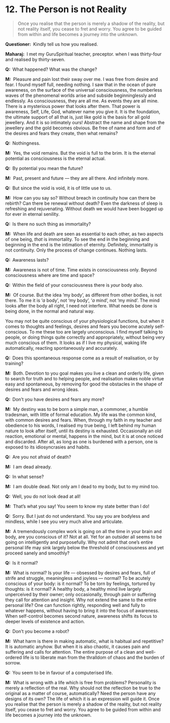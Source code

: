 # 12. The Person is not Reality

>Once you realise that the person is merely a shadow of the reality, but not reality itself, you cease to fret and worry. You agree to be guided from within and life becomes a journey into the unknown.

**Questioner:**&ensp;Kindly tell us how you realised.

**Maharaj:**&ensp;I met my <span class=tooltip>Guru<span class=tooltiptext>Spiritual teacher, preceptor.</span></span> when I was thirty-four and realised by thirty-seven.

**Q:**&ensp;What happened? What was the change?

**M:**&ensp;Pleasure and pain lost their sway over me. I was free from desire and fear. I found myself full, needing nothing. I saw that in the ocean of pure awareness, on the surface of the universal consciousness, the numberless waves of the phenomenal worlds arise and subside beginninglessly and endlessly. As consciousness, they are all me. As events they are all mine. There is a mysterious power that looks after them. That power is awareness, Self, Life, God, whatever name you give it. It is the foundation, the ultimate support of all that is, just like gold is the basis for all gold jewellery. And it is so intimately ours! Abstract the name and shape from the jewellery and the gold becomes obvious. Be free of name and form and of the desires and fears they create, then what remains?

**Q:**&ensp;Nothingness.

**M:**&ensp;Yes, the void remains. But the void is full to the brim. It is the eternal potential as consciousness is the eternal actual.

**Q:**&ensp;By potential you mean the future?

**M:**&ensp;Past, present and future — they are all there. And infinitely more.

**Q:**&ensp;But since the void is void, it is of little use to us.

**M:**&ensp;How can you say so? Without breach in continuity how can there be rebirth? Can there be renewal without death? Even the darkness of sleep is refreshing and rejuvenating. Without death we would have been bogged up for ever in eternal senility.

**Q:**&ensp;Is there no such thing as immortality?

**M:**&ensp;When life and death are seen as essential to each other, as two aspects of one being, *that* is immortality. To see the end in the beginning and beginning in the end is the intimation of eternity. Definitely, immortality is not continuity. Only the process of change continues. Nothing lasts.

**Q:**&ensp;Awareness lasts?

**M:**&ensp;Awareness is not of time. Time exists in consciousness only. Beyond consciousness where are time and space?

**Q:**&ensp;Within the field of your consciousness there is *your* body also.

**M:**&ensp;Of course. But the idea ‘my body’, as different from other bodies, is not there. To me it is ‘*a* body’, not ‘my body’, ‘*a* mind’, not ‘my mind’. The mind looks after the body all right, I need not interfere. What needs be done is being done, in the normal and natural way. 

You may not be quite conscious of your physiological functions, but when it comes to thoughts and feelings, desires and fears you become acutely self-conscious. To me these too are largely unconscious. I find myself talking to people, or doing things quite correctly and appropriately, without being very much conscious of them. It looks as if I live my physical, waking life automatically, reacting spontaneously and accurately.

**Q:**&ensp;Does this spontaneous response come as a result of realisation, or by training?

**M:**&ensp;Both. Devotion to you goal makes you live a clean and orderly life, given to search for truth and to helping people, and realisation makes noble virtue easy and spontaneous, by removing for good the obstacles in the shape of desires and fears and wrong ideas.

**Q:**&ensp;Don’t you have desires and fears any more?

**M:**&ensp;My destiny was to be born a simple man, a commoner, a humble tradesman, with little of formal education. My life was the common kind, with common desires and fears. When, through my faith in my teacher and obedience to his words, I realised my true being, I left behind my human nature to look after itself, until its destiny is exhausted. Occasionally an old reaction, emotional or mental, happens in the mind, but it is at once noticed and discarded. After all, as long as one is burdened with a person, one is exposed to its idiosyncrasies and habits.

**Q:**&ensp;Are you not afraid of death?

**M:**&ensp;I am dead already.

**Q:**&ensp;In what sense?

**M:**&ensp;I am double dead. Not only am I dead to my body, but to my mind too.

**Q:**&ensp;Well, you do not look dead at all!

**M:**&ensp;That’s what you say! You seem to know my state better than I do!

**Q:**&ensp;Sorry. But I just do not understand. You say you are bodyless and mindless, while I see you very much alive and articulate.

**M:**&ensp;A tremendously complex work is going on all the time in your brain and body, are you conscious of it? Not at all. Yet for an outsider all seems to be going on intelligently and purposefully. Why not admit that one’s entire personal life may sink largely below the threshold of consciousness and yet proceed sanely and smoothly?

**Q:**&ensp;Is it normal?

**M:**&ensp;What is normal? Is your life — obsessed by desires and fears, full of strife and struggle, meaningless and joyless — normal? To be acutely conscious of your body: is it normal? To be torn by feelings, tortured by thoughts: is it normal? A healthy body, a healthy mind live largely unperceived by their owner; only occasionally, through pain or suffering they call for attention and insight. Why not extend the same to the entire personal life? One can function rightly, responding well and fully to whatever happens, without having to bring it into the focus of awareness. When self-control becomes second nature, awareness shifts its focus to deeper levels of existence and action.

**Q:**&ensp;Don’t you become a robot?

**M:**&ensp;What harm is there in making automatic, what is habitual and repetitive? It is automatic anyhow. But when it is also chaotic, it causes pain and suffering and calls for attention. The entire purpose of a clean and well-ordered life is to liberate man from the thralldom of chaos and the burden of sorrow.

**Q:**&ensp;You seem to be in favour of a computerised life.

**M:**&ensp;What is wrong with a life which is free from problems? Personality is merely a reflection of the real. Why should not the reflection be true to the original as a matter of course, automatically? Need the person have any designs of its own? The life of which it is an expression will guide it. Once you realise that the person is merely a shadow of the reality, but not reality itself, you cease to fret and worry. You agree to be guided from within and life becomes a journey into the unknown.